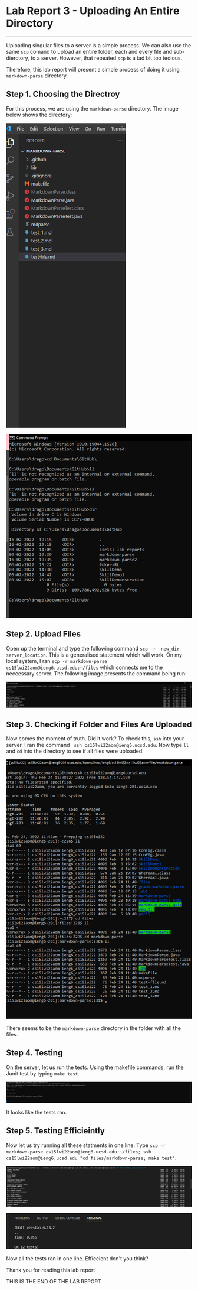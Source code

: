 # Lab Report 3 - Uploading An Entire Directory
---

Uploading singular files to a server is a simple process. We can also use the same ```scp``` comand to upload an entire folder, each and every file and sub-dierctory, to a server. However, that repeated ```scp``` is a tad bit too tedious. 

Therefore, this lab report will present a simple process of doing it using ```markdown-parse``` directory.

## Step 1. Choosing the Directroy

For this process, we are using the ```markdown-parse``` directory. The image below shows the directory:

![step1](../images/lab_report_3/step_1.png)

![step2](../images/lab_report_3/step_2.png)

## Step 2. Upload Files

Open up the terminal and type the following command ```scp -r  new_dir server_location```. This is a generalised statement which will work. On my local system, I ran ```scp -r markdown-parse cs15lwi22aom@ieng6.ucsd.edu:~/files``` which connects me to the neccessary server. The following image presents the command being run:

![step3](../images/lab_report_3/step_3.png)

## Step 3. Checking if Folder and Files Are Uploaded

Now comes the moment of truth. Did it work? To check this, ```ssh``` into your server. I ran the command ``` ssh cs15lwi22aom@ieng6.ucsd.edu```. Now type ```ll``` and ```cd``` into the directory to see if all files were uploaded:

![step4](../images/lab_report_3/step_4.png)

There seems to be the ```markdown-parse``` directory in the folder with all the files.

## Step 4. Testing

On the server, let us run the tests. Using the makefile commands, run the Junit test by typing ```make test```.

![step5](../images/lab_report_3/step_5.png)

It looks like the tests ran.

## Step 5. Testing Efficieintly

Now let us try running all these statments in one line. Type ```scp -r markdown-parse cs15lwi22aom@ieng6.ucsd.edu:~/files; ssh cs15lwi22aom@ieng6.ucsd.edu "cd files/markdown-parse; make test"```.

![step6](../images/lab_report_3/step_6.png)

![step6](../images/lab_report_3/step_7.png)

Now all the tests ran in one line. Effiecient don't you think? 

Thank you for reading this lab report

THIS IS THE END OF THE LAB REPORT
